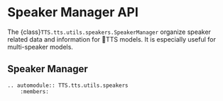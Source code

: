 # Speaker Manager API

The {class}`TTS.tts.utils.speakers.SpeakerManager` organize speaker related data and information for 🐸TTS models. It is
especially useful for multi-speaker models.


## Speaker Manager
```{eval-rst}
.. automodule:: TTS.tts.utils.speakers
    :members:
```
